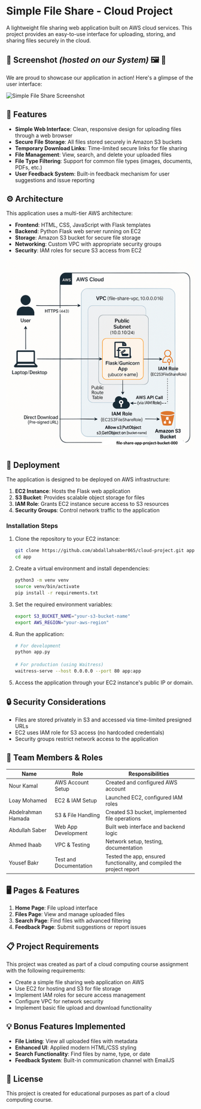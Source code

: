 # Simple File Share - Cloud Project

A lightweight file sharing web application built on AWS cloud services. This project provides an easy-to-use interface for uploading, storing, and sharing files securely in the cloud.

## 📸 Screenshot *(hosted on our System)* 🖼️ 🎉

We are proud to showcase our application in action! Here's a glimpse of the user interface:

![Simple File Share Screenshot](http://aws-file-share.devtrend.tech/download/Screenshot_2025-04-25_144233.png)

## 🌟 Features

- **Simple Web Interface**: Clean, responsive design for uploading files through a web browser
- **Secure File Storage**: All files stored securely in Amazon S3 buckets
- **Temporary Download Links**: Time-limited secure links for file sharing
- **File Management**: View, search, and delete your uploaded files
- **File Type Filtering**: Support for common file types (images, documents, PDFs, etc.)
- **User Feedback System**: Built-in feedback mechanism for user suggestions and issue reporting

## ⚙️ Architecture

This application uses a multi-tier AWS architecture:

- **Frontend**: HTML, CSS, JavaScript with Flask templates
- **Backend**: Python Flask web server running on EC2
- **Storage**: Amazon S3 bucket for secure file storage
- **Networking**: Custom VPC with appropriate security groups
- **Security**: IAM roles for secure S3 access from EC2  

![Architecture Diagram](images/cloud-diagram.png)

## 🚀 Deployment

The application is designed to be deployed on AWS infrastructure:

1. **EC2 Instance**: Hosts the Flask web application
2. **S3 Bucket**: Provides scalable object storage for files
3. **IAM Role**: Grants EC2 instance secure access to S3 resources
4. **Security Groups**: Control network traffic to the application

### Installation Steps

1. Clone the repository to your EC2 instance:

   ```bash
   git clone https://github.com/abdallahsaber065/cloud-project.git app
   cd app
   ```

2. Create a virtual environment and install dependencies:

   ```bash
   python3 -m venv venv
   source venv/bin/activate
   pip install -r requirements.txt
   ```

3. Set the required environment variables:

   ```bash
   export S3_BUCKET_NAME="your-s3-bucket-name"
   export AWS_REGION="your-aws-region"
   ```

4. Run the application:

   ```bash
   # For development
   python app.py
   
   # For production (using Waitress)
   waitress-serve --host 0.0.0.0 --port 80 app:app
   ```

5. Access the application through your EC2 instance's public IP or domain.

## 🔒 Security Considerations

- Files are stored privately in S3 and accessed via time-limited presigned URLs
- EC2 uses IAM role for S3 access (no hardcoded credentials)
- Security groups restrict network access to the application

## 👥 Team Members & Roles

| Name               | Role                   | Responsibilities                                                       |
| ------------------ | ---------------------- | ---------------------------------------------------------------------- |
| Nour Kamal         | AWS Account Setup      | Created and configured AWS account                                     |
| Loay Mohamed       | EC2 & IAM Setup        | Launched EC2, configured IAM roles                                     |
| Abdelrahman Hamada | S3 & File Handling     | Created S3 bucket, implemented file operations                         |
| Abdullah Saber     | Web App Development    | Built web interface and backend logic                                  |
| Ahmed Ihaab        | VPC & Testing          | Network setup, testing, documentation                                  |
| Yousef Bakr        | Test and Documentation | Tested the app, ensured functionality, and compiled the project report |

## 🖥️ Pages & Features

1. **Home Page**: File upload interface
2. **Files Page**: View and manage uploaded files
3. **Search Page**: Find files with advanced filtering
4. **Feedback Page**: Submit suggestions or report issues

## 📋 Project Requirements

This project was created as part of a cloud computing course assignment with the following requirements:

- Create a simple file sharing web application on AWS
- Use EC2 for hosting and S3 for file storage
- Implement IAM roles for secure access management
- Configure VPC for network security
- Implement basic file upload and download functionality

## 💡 Bonus Features Implemented

- **File Listing**: View all uploaded files with metadata
- **Enhanced UI**: Applied modern HTML/CSS styling
- **Search Functionality**: Find files by name, type, or date
- **Feedback System**: Built-in communication channel with EmailJS

## 📝 License

This project is created for educational purposes as part of a cloud computing course.
